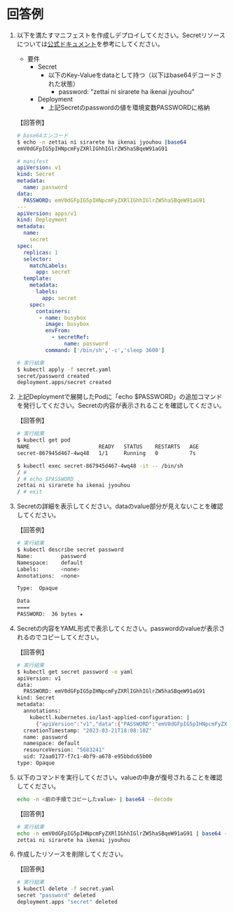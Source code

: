 # 回答例

1. 以下を満たすマニフェストを作成しデプロイしてください。Secretリソースについては[公式ドキュメント][1]を参考にしてください。

   - 要件
     - Secret
       - 以下のKey-Valueをdataとして持つ（以下はbase64デコードされた状態）
         - password: "zettai ni sirarete ha ikenai jyouhou"
     - Deployment
       - 上記Secretのpasswordの値を環境変数PASSWORDに格納

   【回答例】

   ```bash
   # base64エンコード
   $ echo -n zettai ni sirarete ha ikenai jyouhou |base64
   emV0dGFpIG5pIHNpcmFyZXRlIGhhIGlrZW5haSBqeW91aG91
   ```

   ```yml
   # manifest
   apiVersion: v1
   kind: Secret
   metadata:
     name: password
   data:
     PASSWORD: emV0dGFpIG5pIHNpcmFyZXRlIGhhIGlrZW5haSBqeW91aG91
   ---
   apiVersion: apps/v1
   kind: Deployment
   metadata:
     name:
       secret
   spec:
     replicas: 1
     selector:
       matchLabels:
         app: secret
     template:
       metadata:
         labels:
           app: secret
       spec:
         containers:
          - name: busybox
            image: busybox
            envFrom:
              - secretRef:
                  name: password
            command: ['/bin/sh','-c','sleep 3600']
   ```

   ```bash
   # 実行結果
   $ kubectl apply -f secret.yaml
   secret/password created
   deployment.apps/secret created
   ```

1. 上記Deploymentで展開したPodに「echo $PASSWORD」の追加コマンドを発行してください。Secretの内容が表示されることを確認してください。

   【回答例】

   ```bash
   # 実行結果
   $ kubectl get pod
   NAME                      READY   STATUS    RESTARTS   AGE
   secret-867945d467-4wq48   1/1     Running   0          7s

   $ kubectl exec secret-867945d467-4wq48 -it -- /bin/sh
   / #
   / # echo $PASSWORD
   zettai ni sirarete ha ikenai jyouhou
   / # exit
   ```

1. Secretの詳細を表示してください。dataのvalue部分が見えないことを確認してください。

   【回答例】

   ```bash
   # 実行結果
   $ kubectl describe secret password
   Name:         password
   Namespace:    default
   Labels:       <none>
   Annotations:  <none>

   Type:  Opaque

   Data
   ====
   PASSWORD:  36 bytes ★
   ```

1. Secretの内容をYAML形式で表示してください。passwordのvalueが表示されるのでコピーしてください。

   【回答例】

   ```bash
   # 実行結果
   $ kubectl get secret password -o yaml
   apiVersion: v1
   data:
     PASSWORD: emV0dGFpIG5pIHNpcmFyZXRlIGhhIGlrZW5haSBqeW91aG91
   kind: Secret
   metadata:
     annotations:
       kubectl.kubernetes.io/last-applied-configuration: |
         {"apiVersion":"v1","data":{"PASSWORD":"emV0dGFpIG5pIHNpcmFyZXRlIGhhIGlrZW5haSBqeW91aG91"},"kind":"Secret","metadata":{"annotations":{},"name":"password","namespace":"default"}}
     creationTimestamp: "2023-03-21T18:08:10Z"
     name: password
     namespace: default
     resourceVersion: "5683241"
     uid: 72aa0177-f7c1-4bf9-a678-e95bbdc65b00
   type: Opaque
   ```

1. 以下のコマンドを実行してください。valueの中身が復号されることを確認してください。

   ```bash
   echo -n <前の手順でコピーしたvalue> | base64 --decode
   ```

   【回答例】

   ```bash
   # 実行結果
   echo -n emV0dGFpIG5pIHNpcmFyZXRlIGhhIGlrZW5haSBqeW91aG91 | base64 --decode
   zettai ni sirarete ha ikenai jyouhou
   ```

1. 作成したリソースを削除してください。

   【回答例】

   ```bash
   # 実行結果
   $ kubectl delete -f secret.yaml
   secret "password" deleted
   deployment.apps "secret" deleted
   ```

[1]:https://kubernetes.io/docs/concepts/configuration/secret/
